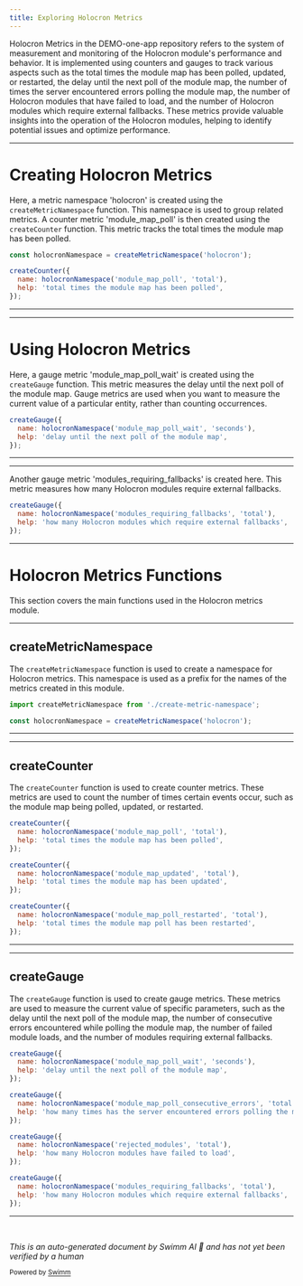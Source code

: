 ```yaml
---
title: Exploring Holocron Metrics
---
```

Holocron Metrics in the DEMO-one-app repository refers to the system of measurement and monitoring of the Holocron module's performance and behavior. It is implemented using counters and gauges to track various aspects such as the total times the module map has been polled, updated, or restarted, the delay until the next poll of the module map, the number of times the server encountered errors polling the module map, the number of Holocron modules that have failed to load, and the number of Holocron modules which require external fallbacks. These metrics provide valuable insights into the operation of the Holocron modules, helping to identify potential issues and optimize performance.

<SwmSnippet path="/src/server/metrics/holocron.js" line="22">

---

# Creating Holocron Metrics

Here, a metric namespace 'holocron' is created using the `createMetricNamespace` function. This namespace is used to group related metrics. A counter metric 'module_map_poll' is then created using the `createCounter` function. This metric tracks the total times the module map has been polled.

```javascript
const holocronNamespace = createMetricNamespace('holocron');

createCounter({
  name: holocronNamespace('module_map_poll', 'total'),
  help: 'total times the module map has been polled',
});
```

---

</SwmSnippet>

<SwmSnippet path="/src/server/metrics/holocron.js" line="39">

---

# Using Holocron Metrics

Here, a gauge metric 'module_map_poll_wait' is created using the `createGauge` function. This metric measures the delay until the next poll of the module map. Gauge metrics are used when you want to measure the current value of a particular entity, rather than counting occurrences.

```javascript
createGauge({
  name: holocronNamespace('module_map_poll_wait', 'seconds'),
  help: 'delay until the next poll of the module map',
});
```

---

</SwmSnippet>

<SwmSnippet path="/src/server/metrics/holocron.js" line="54">

---

Another gauge metric 'modules_requiring_fallbacks' is created here. This metric measures how many Holocron modules require external fallbacks.

```javascript
createGauge({
  name: holocronNamespace('modules_requiring_fallbacks', 'total'),
  help: 'how many Holocron modules which require external fallbacks',
});
```

---

</SwmSnippet>

# Holocron Metrics Functions

This section covers the main functions used in the Holocron metrics module.

<SwmSnippet path="/src/server/metrics/holocron.js" line="20">

---

## createMetricNamespace

The `createMetricNamespace` function is used to create a namespace for Holocron metrics. This namespace is used as a prefix for the names of the metrics created in this module.

```javascript
import createMetricNamespace from './create-metric-namespace';

const holocronNamespace = createMetricNamespace('holocron');
```

---

</SwmSnippet>

<SwmSnippet path="/src/server/metrics/holocron.js" line="24">

---

## createCounter

The `createCounter` function is used to create counter metrics. These metrics are used to count the number of times certain events occur, such as the module map being polled, updated, or restarted.

```javascript
createCounter({
  name: holocronNamespace('module_map_poll', 'total'),
  help: 'total times the module map has been polled',
});

createCounter({
  name: holocronNamespace('module_map_updated', 'total'),
  help: 'total times the module map has been updated',
});

createCounter({
  name: holocronNamespace('module_map_poll_restarted', 'total'),
  help: 'total times the module map poll has been restarted',
});
```

---

</SwmSnippet>

<SwmSnippet path="/src/server/metrics/holocron.js" line="39">

---

## createGauge

The `createGauge` function is used to create gauge metrics. These metrics are used to measure the current value of specific parameters, such as the delay until the next poll of the module map, the number of consecutive errors encountered while polling the module map, the number of failed module loads, and the number of modules requiring external fallbacks.

```javascript
createGauge({
  name: holocronNamespace('module_map_poll_wait', 'seconds'),
  help: 'delay until the next poll of the module map',
});

createGauge({
  name: holocronNamespace('module_map_poll_consecutive_errors', 'total'),
  help: 'how many times has the server encountered errors polling the module map',
});

createGauge({
  name: holocronNamespace('rejected_modules', 'total'),
  help: 'how many Holocron modules have failed to load',
});

createGauge({
  name: holocronNamespace('modules_requiring_fallbacks', 'total'),
  help: 'how many Holocron modules which require external fallbacks',
});
```

---

</SwmSnippet>

&nbsp;

*This is an auto-generated document by Swimm AI 🌊 and has not yet been verified by a human*

<SwmMeta version="3.0.0" repo-id="Z2l0aHViJTNBJTNBREVNTy1vbmUtYXBwJTNBJTNBZ2lsYWRuYXZvdA==" repo-name="DEMO-one-app" doc-type="overview"><sup>Powered by [Swimm](/)</sup></SwmMeta>
